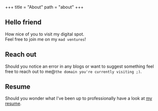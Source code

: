 +++
title = "About"
path = "about"
+++

## Hello friend

How nice of you to visit my digital spot.  
Feel free to join me on my `mad ventures`!

## Reach out

Should you notice an error in any blogs or want to suggest something feel free to reach out to me@`the domain you're currently visiting ;)`.

## Resume

Should you wonder what I've been up to professionally have a look at [my resume](https://registry.jsonresume.org/michielvanderhoydonck?theme=stackoverflow).